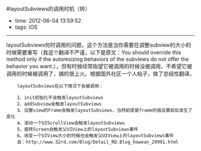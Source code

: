 #layoutSubviews的调用时机（转）

- time: 2012-06-04 13:59:52
- tags: iOS

---

layoutSubviews何时调用的问题，这个方法是当你需要在调整subview的大小的时候需要重写（我这个翻译不严谨，以下是原文：You should override this method only if the autoresizing behaviors of the subviews do not offer the behavior you want.），但有时候经常指望它被调用的时候没被调用，不希望它被调用的时候被调用了，搞的很上火。根据国外社区一个人帖子，做了总结性翻译。

        layoutSubviews在以下情况下会被调用：

        1、init初始化不会触发layoutSubviews
        2、addSubview会触发layoutSubviews
        3、设置view的Frame会触发layoutSubviews，当然前提是frame的值设置前后发生了变化
        4、滚动一个UIScrollView会触发layoutSubviews
        5、旋转Screen会触发父UIView上的layoutSubviews事件
        6、改变一个UIView大小的时候也会触发父UIView上的layoutSubviews事件
        自：http://www.52rd.com/Blog/Detail_RD.Blog_howean_29991.html